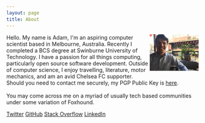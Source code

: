 ```yaml
---
layout: page
title: About
---
```

<img src="portrait.jpg" class="profile-picture" width="128" align="right">

Hello. My name is Adam, I'm an aspiring computer scientist based in Melbourne, Australia. Recently I completed a BCS degree at Swinburne University of Technology. I have a passion for all things computing, particularly open source software development. Outside of computer science, I enjoy travelling, literature, motor mechanics, and am an avid Chelsea FC supporter.
<br />
Should you need to contact me securely, my PGP Public Key is [here](https://github.com/Foxh0und/flawlessrhetoric/blob/master/public.asc).
<br />
<br />
You may come across me on a myriad of usually tech based communities under some variation of Foxhound.

[Twitter](https://twitter.com/adammiritis)
[GitHub](https://github.com/Foxh0und)
[Stack Overflow](https://stackoverflow.com/users/5353034/foxhound)
[LinkedIn](https://www.linkedin.com/in/adam-miritis-006938a7/)
